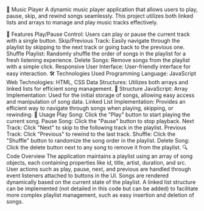 🎵 Music Player
A dynamic music player application that allows users to play, pause, skip, and rewind songs seamlessly. This project utilizes both linked lists and arrays to manage and play music tracks effectively.

🚀 Features
Play/Pause Control: Users can play or pause the current track with a single button.
Skip/Previous Track: Easily navigate through the playlist by skipping to the next track or going back to the previous one.
Shuffle Playlist: Randomly shuffle the order of songs in the playlist for a fresh listening experience.
Delete Songs: Remove songs from the playlist with a simple click.
Responsive User Interface: User-friendly interface for easy interaction.
🛠️ Technologies Used
Programming Language: JavaScript
Web Technologies: HTML, CSS
Data Structures: Utilizes both arrays and linked lists for efficient song management.
📁 Structure
JavaScript:
Array Implementation: Used for the initial storage of songs, allowing easy access and manipulation of song data.
Linked List Implementation: Provides an efficient way to navigate through songs when playing, skipping, or rewinding.
📄 Usage
Play Song: Click the "Play" button to start playing the current song.
Pause Song: Click the "Pause" button to stop playback.
Next Track: Click "Next" to skip to the following track in the playlist.
Previous Track: Click "Previous" to rewind to the last track.
Shuffle: Click the "Shuffle" button to randomize the song order in the playlist.
Delete Song: Click the delete button next to any song to remove it from the playlist.
🔍 Code Overview
The application maintains a playlist using an array of song objects, each containing properties like id, title, artist, duration, and src.
User actions such as play, pause, next, and previous are handled through event listeners attached to buttons in the UI.
Songs are rendered dynamically based on the current state of the playlist.
A linked list structure can be implemented (not detailed in this code but can be added) to facilitate more complex playlist management, such as easy insertion and deletion of songs.
